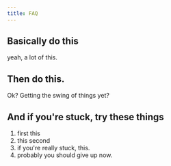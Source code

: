 ```yaml
---
title: FAQ
---
```


## Basically do this
yeah, a lot of this.

## Then do this.
Ok? Getting the swing of things yet?

## And if you're stuck, try these things

1. first this
2. this second
3. if you're really stuck, this.
4. probably you should give up now.
